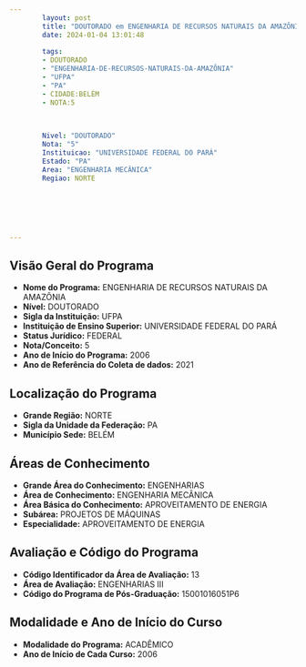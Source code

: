 ```yaml
---
        layout: post
        title: "DOUTORADO em ENGENHARIA DE RECURSOS NATURAIS DA AMAZÔNIA na UFPA  "
        date: 2024-01-04 13:01:48
     
        tags:
        - DOUTORADO
        - "ENGENHARIA-DE-RECURSOS-NATURAIS-DA-AMAZÔNIA"
        - "UFPA"
        - "PA"
        - CIDADE:BELÉM
        - NOTA:5
        
       

        Nivel: "DOUTORADO"
        Nota: "5"
        Instituicao: "UNIVERSIDADE FEDERAL DO PARÁ"
        Estado: "PA"
        Area: "ENGENHARIA MECÂNICA"
        Regiao: NORTE
        
        
        
        
        
        
---
```

## Visão Geral do Programa
- **Nome do Programa:** ENGENHARIA DE RECURSOS NATURAIS DA AMAZÔNIA
- **Nível:** DOUTORADO
- **Sigla da Instituição:** UFPA
- **Instituição de Ensino Superior:** UNIVERSIDADE FEDERAL DO PARÁ
- **Status Jurídico:** FEDERAL
- **Nota/Conceito:** 5
- **Ano de Início do Programa:** 2006
- **Ano de Referência do Coleta de dados:** 2021

## Localização do Programa
- **Grande Região:** NORTE
- **Sigla da Unidade da Federação:** PA
- **Município Sede:** BELÉM

## Áreas de Conhecimento
- **Grande Área do Conhecimento:** ENGENHARIAS
- **Área de Conhecimento:** ENGENHARIA MECÂNICA
- **Área Básica do Conhecimento:** APROVEITAMENTO DE ENERGIA
- **Subárea:** PROJETOS DE MÁQUINAS
- **Especialidade:** APROVEITAMENTO DE ENERGIA

## Avaliação e Código do Programa
- **Código Identificador da Área de Avaliação:** 13
- **Área de Avaliação:** ENGENHARIAS III
- **Código do Programa de Pós-Graduação:** 15001016051P6


## Modalidade e Ano de Início do Curso
- **Modalidade do Programa:** ACADÊMICO
- **Ano de Início de Cada Curso:** 2006
